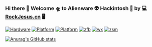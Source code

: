 ### Hi there 👋  Welcome 🛸  to Alienware 👽  Hackintosh 🍎  by 💻   [RockJesus.cn](https://rockjesus.cn)  🖥  
[![Hardware](https://img.shields.io/badge/Hardware-alienware-silver.svg)](https://alienware.com) [![Platform](https://img.shields.io/badge/platform-macOS-red.svg)](https://developer.apple.com/macos) [![Platform](https://img.shields.io/badge/platform-windows-blue.svg)](https://www.microsoft.com/en-us/windows/) [![zfb](https://img.shields.io/badge/打赏-支付宝-blue.svg)](https://gitee.com/rockjesus/rockjesus/raw/master/img/zfb.png)
 [![wx](https://img.shields.io/badge/打赏-微信-green.svg)](https://gitee.com/rockjesus/rockjesus/raw/master/img/wx.png)
 [![zsm](https://img.shields.io/badge/打赏-赞赏码-yellow.svg)](https://gitee.com/rockjesus/rockjesus/raw/master/img/zsm.png)

[![Anurag's GitHub stats](https://github-readme-stats.vercel.app/api?username=RockJesus&count_private=true&include_all_commits=true&show_icons=true&theme=nightowl&bg_color=30,e96443,904e95&title_color=fff&text_color=fff)](https://rockjesus.cn)


